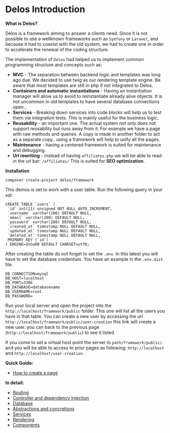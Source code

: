 # Delos Introduction
**What is Delos?**

Delos is a framework aiming to answer a clients need.
Since it is not possible to use a wellknown frameworks such as `Symfony` or `Laravel`, and because it had to coexist with the old system,
 we had to create one in order to accelerate the renewal of the coding structure.
 
The implementation of `Delos` had helped us to implement common programming structure and concepts such as:

* **MVC** - The separation between backend logic and templates was long ago due. 
We decided to use twig as our rendering template engine. 
Be aware that most templates are still in php if not integrated to Delos.
* **Containers and automatic instantiations** - Having an instantiation manager will allow us to avoid to reinstantiate already alive objects. 
It is not uncommon in old templates to have several database connections open...
* **Services** - Breaking down services into code blocks will help us to test them via integration tests.
This is mainly useful for the business logic.
* **Reusability** - an important one. The actual system not only does not support reusability but runs away from it. 
For example we have a page with raw methods and queries. A copy is made in another folder to act as a separate copy.. 
using a framework will help to unify all the pages.
* **Maintenance** - having a centered framework is suited for maintenance and debugging.
* **Url rewriting** - instead of having `affiliates.php` we will be able to read in the url bar: `/affiliates/`
 This is suited for **SEO optimization**.

**Installation**

`composer create-project delos/framework`

This demos is set to work with a user table.
Run the following query in your sql:

```
CREATE TABLE `users` (
 `id` int(11) unsigned NOT NULL AUTO_INCREMENT,
 `username` varchar(100) DEFAULT NULL,
 `email` varchar(200) DEFAULT NULL,
 `password` varchar(200) DEFAULT NULL,
 `created_at` timestamp NULL DEFAULT NULL,
 `updated_at` timestamp NULL DEFAULT NULL,
 `deleted_at` timestamp NULL DEFAULT NULL,
 PRIMARY KEY (`id`)
) ENGINE=InnoDB DEFAULT CHARSET=utf8;
```

After creating the table do not forget to set the `.env`. In this latest you will have to set the database
credentials. You have an example in the `.env.dist` file.

```
DB_CONNECTION=mysql
DB_HOST=localhost
DB_PORT=3306
DB_DATABASE=databasename
DB_USERNAME=root
DB_PASSWORD=
```

Run your local server and open the project into the `http://localhost/framework/public` folder. This one will list all the users you have in that table.
You can create a new user by accessing the url `http://localhost/framework/public/user-creation` this link will create a new user.
you can back to the previous page (`http://localhost/framework/public`) to see it listed.

If you come to set a virtual host point the server to `path/framework/public/`. and you will be able to access to prior pages as following:
`http://localhost` and `http://localhost/user-creation`.


**Quick Guide:**
* [How to create a page](documentation/quick_start.md)

**In detail:**
* [Routing](documentation/routing.md)
* [Controller and dependency injection](documentation/controller_injection.md)
* [Database](documentation/database.md)
* [Abstractions and concretions](documentation/controller_injection.md#abstractions)
* [Services](documentation/services.md)
* [Rendering](documentation/render.md)
* [Components](documentation/components.md)

